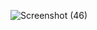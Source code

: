 ![Screenshot (46)](https://github.com/user-attachments/assets/4f24cfbb-4f9a-4eb1-96e2-cbe649f1493d)
